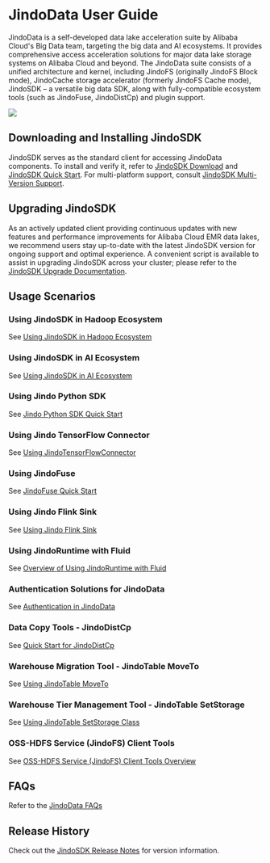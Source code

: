 # JindoData User Guide

JindoData is a self-developed data lake acceleration suite by Alibaba Cloud's Big Data team, targeting the big data and AI ecosystems. It provides comprehensive access acceleration solutions for major data lake storage systems on Alibaba Cloud and beyond. The JindoData suite consists of a unified architecture and kernel, including JindoFS (originally JindoFS Block mode), JindoCache storage accelerator (formerly JindoFS Cache mode), JindoSDK – a versatile big data SDK, along with fully-compatible ecosystem tools (such as JindoFuse, JindoDistCp) and plugin support.

![](../image/jindodata-arch.png)

## Downloading and Installing JindoSDK

JindoSDK serves as the standard client for accessing JindoData components. To install and verify it, refer to [JindoSDK Download](jindosdk/jindosdk_download.md) and [JindoSDK Quick Start](jindosdk/jindosdk_quickstart.md). For multi-platform support, consult [JindoSDK Multi-Version Support](jindosdk/jindosdk_deployment_multi_platform.md).

## Upgrading JindoSDK

As an actively updated client providing continuous updates with new features and performance improvements for Alibaba Cloud EMR data lakes, we recommend users stay up-to-date with the latest JindoSDK version for ongoing support and optimal experience. A convenient script is available to assist in upgrading JindoSDK across your cluster; please refer to the [JindoSDK Upgrade Documentation](upgrade/emr2_upgrade_jindosdk.md).

## Usage Scenarios

### Using JindoSDK in Hadoop Ecosystem

See [Using JindoSDK in Hadoop Ecosystem](jindosdk/jindosdk_deployment_hadoop.md)

### Using JindoSDK in AI Ecosystem

See [Using JindoSDK in AI Ecosystem](jindosdk/jindosdk_deployment_ai.md)

### Using Jindo Python SDK

See [Jindo Python SDK Quick Start](jindosdk/python/pyjindo_quickstart.md)

### Using Jindo TensorFlow Connector

See [Using JindoTensorFlowConnector](jindosdk/tensorflow/jindosdk_on_tensorflow.md)

### Using JindoFuse

See [JindoFuse Quick Start](jindofuse/jindofuse_quickstart.md)

### Using Jindo Flink Sink

See [Using Jindo Flink Sink](jindosdk/flink/jindosdk_on_flink.md)

### Using JindoRuntime with Fluid

See [Overview of Using JindoRuntime with Fluid](fluid-jindoruntime/jindo_fluid_overview.md)

### Authentication Solutions for JindoData

See [Authentication in JindoData](jindoauth/jindoauth_emr-next_kerberos.md)

### Data Copy Tools - JindoDistCp

See [Quick Start for JindoDistCp](jindotools/jindodistcp_quickstart.md)

### Warehouse Migration Tool - JindoTable MoveTo

See [Using JindoTable MoveTo](jindotools/jindotable_moveto.md)

### Warehouse Tier Management Tool - JindoTable SetStorage

See [Using JindoTable SetStorage Class](jindotools/jindotable_set_storage_class.md)

### OSS-HDFS Service (JindoFS) Client Tools

See [OSS-HDFS Service (JindoFS) Client Tools Overview](jindofs/jindofs_client_tools.md)

## FAQs

Refer to the [JindoData FAQs](faq.md)

## Release History

Check out the [JindoSDK Release Notes](releases.md) for version information.